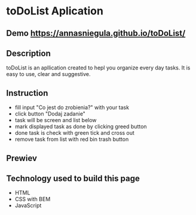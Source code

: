 # toDoList Aplication

## Demo https://annasniegula.github.io/toDoList/

## Description

toDoList is an apllication created to hepl you organize every day tasks. It is easy to use, clear and suggestive.

## Instruction

- fill input "Co jest do zrobienia?" with your task
- click button "Dodaj zadanie"
- task will be screen and list below
- mark displayed task as done by clicking greed button
- done task is check with green tick and cross out
- remove task from list with red bin trash button

## Prewiev



## Technology used to build this page

- HTML
- CSS with BEM
- JavaScript
